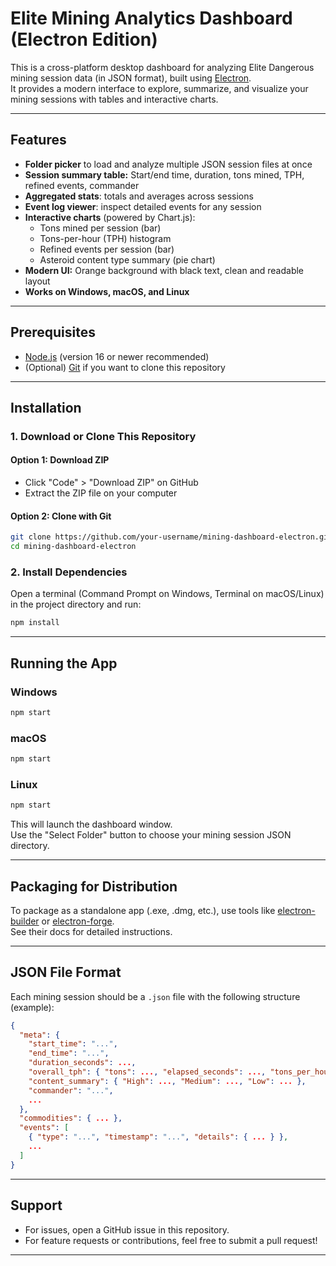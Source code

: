 # Elite Mining Analytics Dashboard (Electron Edition)

This is a cross-platform desktop dashboard for analyzing Elite Dangerous mining session data (in JSON format), built using [Electron](https://www.electronjs.org/).  
It provides a modern interface to explore, summarize, and visualize your mining sessions with tables and interactive charts.

---

## Features

- **Folder picker** to load and analyze multiple JSON session files at once
- **Session summary table:** Start/end time, duration, tons mined, TPH, refined events, commander
- **Aggregated stats**: totals and averages across sessions
- **Event log viewer**: inspect detailed events for any session
- **Interactive charts** (powered by Chart.js):
  - Tons mined per session (bar)
  - Tons-per-hour (TPH) histogram
  - Refined events per session (bar)
  - Asteroid content type summary (pie chart)
- **Modern UI:** Orange background with black text, clean and readable layout
- **Works on Windows, macOS, and Linux**

---

## Prerequisites

- [Node.js](https://nodejs.org/) (version 16 or newer recommended)
- (Optional) [Git](https://git-scm.com/) if you want to clone this repository

---

## Installation

### 1. Download or Clone This Repository

#### Option 1: Download ZIP

- Click "Code" > "Download ZIP" on GitHub  
- Extract the ZIP file on your computer

#### Option 2: Clone with Git

```sh
git clone https://github.com/your-username/mining-dashboard-electron.git
cd mining-dashboard-electron
```

### 2. Install Dependencies

Open a terminal (Command Prompt on Windows, Terminal on macOS/Linux) in the project directory and run:

```sh
npm install
```

---

## Running the App

### Windows

```sh
npm start
```

### macOS

```sh
npm start
```

### Linux

```sh
npm start
```

This will launch the dashboard window.  
Use the "Select Folder" button to choose your mining session JSON directory.

---

## Packaging for Distribution

To package as a standalone app (.exe, .dmg, etc.), use tools like [electron-builder](https://www.electron.build/) or [electron-forge](https://www.electronforge.io/).  
See their docs for detailed instructions.

---

## JSON File Format

Each mining session should be a `.json` file with the following structure (example):

```json
{
  "meta": {
    "start_time": "...",
    "end_time": "...",
    "duration_seconds": ...,
    "overall_tph": { "tons": ..., "elapsed_seconds": ..., "tons_per_hour": ... },
    "content_summary": { "High": ..., "Medium": ..., "Low": ... },
    "commander": "...",
    ...
  },
  "commodities": { ... },
  "events": [
    { "type": "...", "timestamp": "...", "details": { ... } },
    ...
  ]
}
```

---

## Support

- For issues, open a GitHub issue in this repository.
- For feature requests or contributions, feel free to submit a pull request!

---